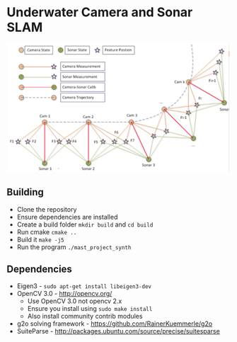 # Underwater Camera and Sonar SLAM


![overview](doc/readme_overview.png)


## Building

* Clone the repository
* Ensure dependencies are installed
* Create a build folder `mkdir build` and `cd build`
* Run cmake `cmake ..`
* Build it `make -j5`
* Run the program `./mast_project_synth`



## Dependencies

* Eigen3 - `sudo apt-get install libeigen3-dev`
* OpenCV 3.0 - http://opencv.org/
    * Use OpenCV 3.0 not opencv 2.x
    * Ensure you install using `sudo make install`
    * Also install community contrib modules
* g2o solving framework - https://github.com/RainerKuemmerle/g2o
* SuiteParse - http://packages.ubuntu.com/source/precise/suitesparse


